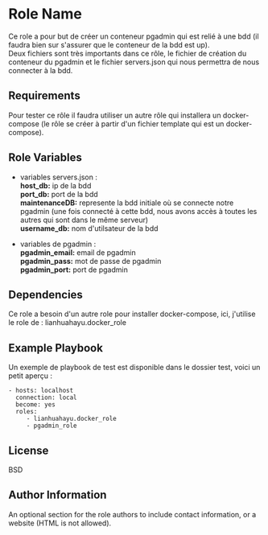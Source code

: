 Role Name
=========

Ce role a pour but de créer un conteneur pgadmin qui est relié à une bdd (il faudra bien sur s'assurer que le conteneur de la bdd est up). \
Deux fichiers sont très importants dans ce rôle, le fichier de création du conteneur du pgadmin et le fichier servers.json qui nous permettra de nous connecter à la bdd. 

Requirements
------------

Pour tester ce rôle il faudra utiliser un autre rôle qui installera un docker-compose (le rôle se créer à partir d'un fichier template qui est un docker-compose). 

Role Variables
--------------
- variables servers.json :\
**host_db:** ip de la bdd \
**port_db:** port de la bdd \
**maintenanceDB:** represente la bdd initiale où se connecte notre pgadmin (une fois connecté à cette bdd, nous avons accès à toutes les autres qui sont dans le même serveur) \
**username_db:** nom d'utilsateur de la bdd

- variables de pgadmin : \
**pgadmin_email:** email de pgadmin \
**pgadmin_pass:** mot de passe de pgadmin \
**pgadmin_port:** port de pgadmin 

Dependencies
------------

Ce role a besoin d'un autre role pour installer docker-compose, ici, j'utilise le role de : lianhuahayu.docker_role

Example Playbook
----------------

Un exemple de playbook de test est disponible dans le dossier test, voici un petit aperçu : 

    - hosts: localhost
      connection: local
      become: yes
      roles:
         - lianhuahayu.docker_role
         - pgadmin_role
         
License
-------

BSD

Author Information
------------------

An optional section for the role authors to include contact information, or a website (HTML is not allowed).
